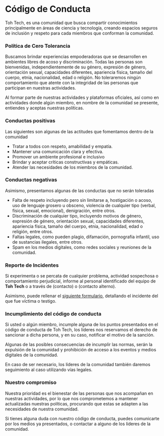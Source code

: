 # Código de Conducta

Toh Tech, es una comunidad que busca compartir conocimientos principalmente en áreas de ciencia y tecnología, creando espacios seguros de inclusión y respeto para cada miembros que conforman la comunidad. 

### Política de Cero Tolerancia

Buscamos brindar experiencias empoderadoras que se desarrollen en ambientes libres de acoso y discriminación. Todas las personas son bienvenidas, independientemente de su género, expresión de género, orientación sexual, capacidades diferentes, apariencia física, tamaño del cuerpo, etnia, nacionalidad, edad o religión. No toleraremos ningún comportamiento que atente con la integridad de las personas que participan en nuestras actividades.

Al formar parte de nuestras actividades y plataformas oficiales, así como en actividades donde algún miembro, en nombre de la comunidad se presente, entiendes y aceptas nuestras políticas. 

### Conductas positivas

Las siguientes son algunas de las actitudes que fomentamos dentro de la comunidad

- Tratar a todos con respeto, amabilidad y empatía.
- Mantener una comunicación clara y efectiva.
- Promover un ambiente profesional e inclusivo
- Brindar y aceptar críticas constructivas y empáticas.
- Atender las necesidades de los miembros de la comunidad.

### Conductas negativas

Asimismo, presentamos algunas de las conductas que no serán toleradas

- Falta de respeto incluyendo pero sin limitarse a, hostigación o acoso, uso de lenguaje grosero u obsceno, violencia de cualquier tipo (verbal, física, sexual, emocional), denigración, entre otros.
- Discriminación de cualquier tipo, incluyendo motivos de género, expresión de género, orientación sexual, capacidades diferentes, apariencia física, tamaño del cuerpo, etnia, nacionalidad, edad o religión, entre otros.
- Faltas legales, como pueden plagio, difamación, pornografía infantil, uso de sustancias ilegales, entre otros.
- Spam en los medios digitales, como redes sociales y reuniones de la comunidad.

### Reporte de Incidentes

Si experimenta o se percata de cualquier problema, actividad sospechosa o comportamiento perjudicial, informe al personal identificado del equipo de **Toh Tech** o a través de (contacto) o (contacto alterno).

Asimismo, puede rellenar el [siguiente formulario](https://forms.office.com/r/qvHxpG8pY9), detallando el incidente del que fue víctima o testigo.

### Incumplimiento del código de conducta

Si usted o algún miembro, incumple alguna de los puntos presentados en el código de conducta de Toh Tech, los líderes nos reservamos el derecho de sancionar a dicha persona, y en su caso, notificar el motivo de la sanción. 

Algunas de las posibles consecuencias de incumplir las normas, serán la expulsión de la comunidad y prohibición de acceso a los eventos y medios digitales de la comunidad.

En caso de ser necesario, los líderes de la comunidad también daremos seguimiento al caso utilizando vías legales.

### Nuestro compromiso

Nuestra prioridad es el bienestar de las personas que nos acompañan en nuestras actividades, por lo que nos comprometemos a mantener actualizadas nuestras políticas, procurando que estas se adapten a las necesidades de nuestra comunidad.

Si tienes alguna duda con nuestro código de conducta, puedes comunicarte por los medios ya presentados, o contactar a alguno de los líderes de la comunidad.
